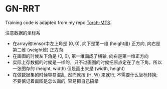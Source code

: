 # GN-RRT

Training code is adapted from my repo [Torch-MTS](https://github.com/XDZhelheim/Torch-MTS).

注意数据的坐标系
- 在array和tensor中左上角是 (0, 0), 向下是第一维 (height维) 正方向, 向右是第二维 (weight维) 正方向
- 在画图的时候左下角是 (0, 0), 第一维画成了横轴, 向右是第一维正方向
- 实际上存数据的时候是一样的，只不过画图的时候把原点定在了左下角，所以一张图存的 (height, width) 但是画出来是 (width, height)
- 在做数据集的时候容易混乱, 然而就按 (H, W) 来就行, 不需要什么坐标转换; 不要惦记着画图是怎么画的, 容易把自己搞晕
